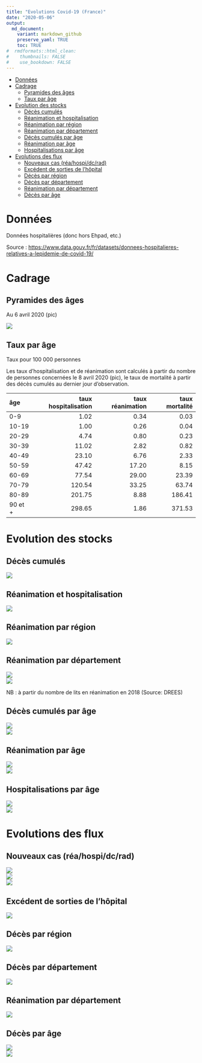 ```yaml
---
title: "Evolutions Covid-19 (France)"
date: "2020-05-06"
output:
  md_document:
    variant: markdown_github
    preserve_yaml: TRUE
    toc: TRUE
#  rmdformats::html_clean:
#    thumbnails: FALSE 
#    use_bookdown: FALSE 
---
```


-   [Données](#données)
-   [Cadrage](#cadrage)
    -   [Pyramides des âges](#pyramides-des-âges)
    -   [Taux par âge](#taux-par-âge)
-   [Evolution des stocks](#evolution-des-stocks)
    -   [Décès cumulés](#décès-cumulés)
    -   [Réanimation et
        hospitalisation](#réanimation-et-hospitalisation)
    -   [Réanimation par région](#réanimation-par-région)
    -   [Réanimation par département](#réanimation-par-département)
    -   [Décès cumulés par âge](#décès-cumulés-par-âge)
    -   [Réanimation par âge](#réanimation-par-âge)
    -   [Hospitalisations par âge](#hospitalisations-par-âge)
-   [Evolutions des flux](#evolutions-des-flux)
    -   [Nouveaux cas (réa/hospi/dc/rad)](#nouveaux-cas-réahospidcrad)
    -   [Excédent de sorties de
        l’hôpital](#excédent-de-sorties-de-lhôpital)
    -   [Décès par région](#décès-par-région)
    -   [Décès par département](#décès-par-département)
    -   [Réanimation par département](#réanimation-par-département-1)
    -   [Décès par âge](#décès-par-âge)

Données
=======

Données hospitalières (donc hors Ehpad, etc.)

Source :
<a href="https://www.data.gouv.fr/fr/datasets/donnees-hospitalieres-relatives-a-lepidemie-de-covid-19/" class="uri">https://www.data.gouv.fr/fr/datasets/donnees-hospitalieres-relatives-a-lepidemie-de-covid-19/</a>

Cadrage
=======

Pyramides des âges
------------------

Au 6 avril 2020 (pic)

<img src="README_files/figure-markdown_github/pyra-1.png" style="display: block; margin: auto;" />

Taux par âge
------------

Taux pour 100 000 personnes

Les taux d’hospitalisation et de réanimation sont calculés à partir du
nombre de personnes concernées le 8 avril 2020 (pic), le taux de
mortalité à partir des décès cumulés au dernier jour d’observation.

| âge     |  taux hospitalisation|  taux réanimation|  taux mortalité|
|:--------|---------------------:|-----------------:|---------------:|
| 0-9     |                  1.02|              0.34|            0.03|
| 10-19   |                  1.00|              0.26|            0.04|
| 20-29   |                  4.74|              0.80|            0.23|
| 30-39   |                 11.02|              2.82|            0.82|
| 40-49   |                 23.10|              6.76|            2.33|
| 50-59   |                 47.42|             17.20|            8.15|
| 60-69   |                 77.54|             29.00|           23.39|
| 70-79   |                120.54|             33.25|           63.74|
| 80-89   |                201.75|              8.88|          186.41|
| 90 et + |                298.65|              1.86|          371.53|

Evolution des stocks
====================

Décès cumulés
-------------

<img src="README_files/figure-markdown_github/dc_cum-1.png" style="display: block; margin: auto;" />

Réanimation et hospitalisation
------------------------------

<img src="README_files/figure-markdown_github/stocks_reahospi-1.png" style="display: block; margin: auto;" />

Réanimation par région
----------------------

<img src="README_files/figure-markdown_github/stocks_rea_region-1.png" style="display: block; margin: auto;" />

Réanimation par département
---------------------------

<img src="README_files/figure-markdown_github/stocks_rea_dept-1.png" style="display: block; margin: auto;" />

<img src="README_files/figure-markdown_github/taux_occup_dept-1.png" style="display: block; margin: auto;" />

NB : à partir du nombre de lits en réanimation en 2018 (Source: DREES)

Décès cumulés par âge
---------------------

<img src="README_files/figure-markdown_github/dc_cum_age1-1.png" style="display: block; margin: auto;" />

<img src="README_files/figure-markdown_github/dc_cum_age2-1.png" style="display: block; margin: auto;" />

Réanimation par âge
-------------------

<img src="README_files/figure-markdown_github/stocks_rea_age1-1.png" style="display: block; margin: auto;" />

<img src="README_files/figure-markdown_github/stocks_rea_age2-1.png" style="display: block; margin: auto;" />

Hospitalisations par âge
------------------------

<img src="README_files/figure-markdown_github/stocks_hosp_age1-1.png" style="display: block; margin: auto;" />

<img src="README_files/figure-markdown_github/stocks_hosp_age2-1.png" style="display: block; margin: auto;" />

Evolutions des flux
===================

Nouveaux cas (réa/hospi/dc/rad)
-------------------------------

<img src="README_files/figure-markdown_github/nouveaux1-1.png" style="display: block; margin: auto;" />

<img src="README_files/figure-markdown_github/nouveaux2-1.png" style="display: block; margin: auto;" />

<img src="README_files/figure-markdown_github/nouveauxrel1-1.png" style="display: block; margin: auto;" />

Excédent de sorties de l’hôpital
--------------------------------

<img src="README_files/figure-markdown_github/excedent-1.png" style="display: block; margin: auto;" />

Décès par région
----------------

<img src="README_files/figure-markdown_github/new_dc_region-1.png" style="display: block; margin: auto;" />

Décès par département
---------------------

<img src="README_files/figure-markdown_github/new_dc_dept-1.png" style="display: block; margin: auto;" />

Réanimation par département
---------------------------

<img src="README_files/figure-markdown_github/new_rea_dept-1.png" style="display: block; margin: auto;" />

Décès par âge
-------------

<img src="README_files/figure-markdown_github/new_dc_age1-1.png" style="display: block; margin: auto;" />

<img src="README_files/figure-markdown_github/new_dc_age2-1.png" style="display: block; margin: auto;" />

